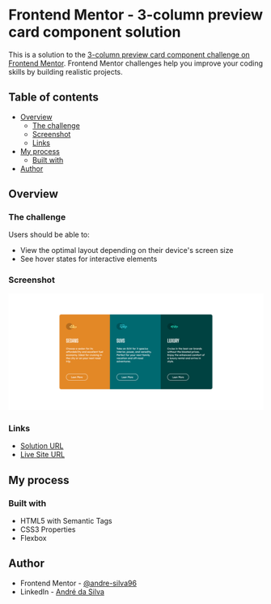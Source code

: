 # Frontend Mentor - 3-column preview card component solution

This is a solution to the [3-column preview card component challenge on Frontend Mentor](https://www.frontendmentor.io/challenges/3column-preview-card-component-pH92eAR2-). Frontend Mentor challenges help you improve your coding skills by building realistic projects. 

## Table of contents

- [Overview](#overview)
  - [The challenge](#the-challenge)
  - [Screenshot](#screenshot)
  - [Links](#links)
- [My process](#my-process)
  - [Built with](#built-with)
- [Author](#author)

## Overview

### The challenge

Users should be able to:

- View the optimal layout depending on their device's screen size
- See hover states for interactive elements

### Screenshot

![Project Photo](./assets/images/screenshot.png)

### Links

- [Solution URL](https://github.com/andre-silva96/HTML-5-e-CSS-3/tree/main/3-column-preview-card-component-main)
- [Live Site URL](https://andre-silva96.github.io/HTML-5-e-CSS-3/3-column-preview-card-component-main/index)

## My process

### Built with

- HTML5 with Semantic Tags
- CSS3 Properties
- Flexbox

## Author

- Frontend Mentor - [@andre-silva96](https://www.frontendmentor.io/profile/andre-silva96)
- LinkedIn - [André da Silva](https://www.linkedin.com/in/andresilva96/)
